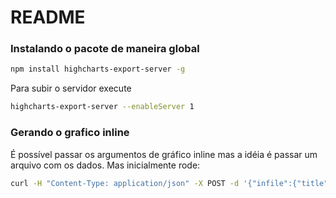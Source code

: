 # README

### Instalando o pacote de maneira global

```sh
npm install highcharts-export-server -g
```

Para subir o servidor execute

```sh
highcharts-export-server --enableServer 1
```

### Gerando o grafico inline

É possível passar os argumentos de gráfico inline mas a idéia é passar um arquivo com os dados. Mas inicialmente rode:

```sh
curl -H "Content-Type: application/json" -X POST -d '{"infile":{"title": {"text": "Steep Chart"}, "xAxis": {"categories": ["Jan", "Feb", "Mar"]}, "series": [{"data": [29.9, 71.5, 106.4]}]}}' 127.0.0.1:7801 -o mychart.png
```